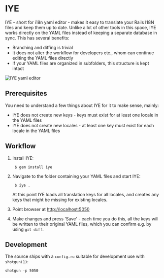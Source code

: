 # IYE

IYE - short for i18n yaml editor - makes it easy to translate your Rails I18N files and 
keep them up to date. Unlike a lot of other tools in this space, IYE works directly on the
YAML files instead of keeping a separate database in sync. This has several benefits:

* Branching and diffing is trivial
* It does not alter the workflow for developers etc., whom can continue editing the
  YAML files directly
* If your YAML files are organized in subfolders, this structure is kept intact

![IYE yaml editor](http://f.cl.ly/items/2K2V2i3N2R2X1L2F051F/Sk%C3%A6rmbillede%202012-09-18%20kl.%2013.36.07.png)

## Prerequisites

You need to understand a few things about IYE for it to make sense, mainly:

* IYE does not create new keys - keys must exist for at least one locale in the YAML files
* IYE does not create new locales - at least one key must exist for each locale in the YAML files

## Workflow

1. Install IYE:
      
        $ gem install iye

2. Navigate to the folder containing your YAML files and start IYE:
    
        $ iye .

    At this point IYE loads all translation keys for all locales, and creates any
    keys that might be missing for existing locales.
  
3. Point browser at [http://localhost:5050](http://localhost:5050)
4. Make changes and press 'Save' - each time you do this, all the keys will be
   written to their original YAML files, which you can confirm e.g. by using
   `git diff`.

## Development

The source ships with a `config.ru` suitable for development use with `shotgun(1)`:
    
    shotgun -p 5050

